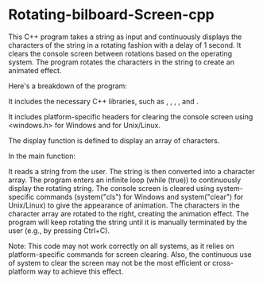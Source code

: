 # Rotating-bilboard-Screen-cpp
This C++ program takes a string as input and continuously displays the characters of the string in a rotating fashion with a delay of 1 second. It clears the console screen between rotations based on the operating system. The program rotates the characters in the string to create an animated effect.

Here's a breakdown of the program:

It includes the necessary C++ libraries, such as <cstring>, <string>, <iostream>, <thread>, and <chrono>.

It includes platform-specific headers for clearing the console screen using <windows.h> for Windows and <cstdlib> for Unix/Linux.

The display function is defined to display an array of characters.

In the main function:

It reads a string from the user.
The string is then converted into a character array.
The program enters an infinite loop (while (true)) to continuously display the rotating string.
The console screen is cleared using system-specific commands (system("cls") for Windows and system("clear") for Unix/Linux) to give the appearance of animation.
The characters in the character array are rotated to the right, creating the animation effect.
The program will keep rotating the string until it is manually terminated by the user (e.g., by pressing Ctrl+C).

Note: This code may not work correctly on all systems, as it relies on platform-specific commands for screen clearing. Also, the continuous use of system to clear the screen may not be the most efficient or cross-platform way to achieve this effect.
